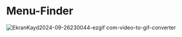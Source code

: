 ﻿# Menu-Finder
![EkranKayd2024-09-26230044-ezgif com-video-to-gif-converter](https://github.com/user-attachments/assets/5063f75c-b224-4ab7-a915-c49df79cf72f)
